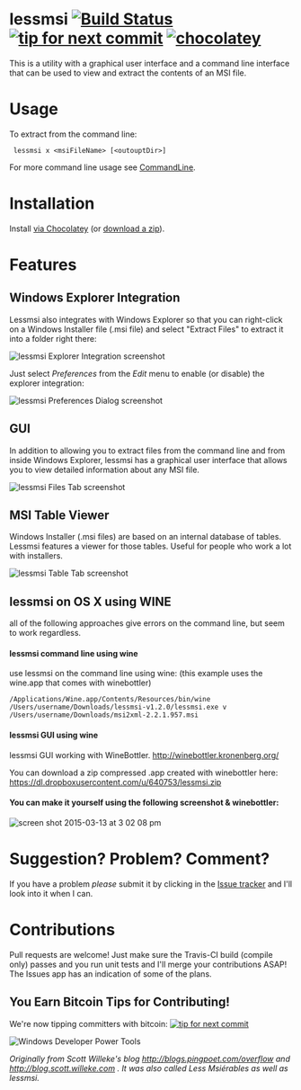 lessmsi [![Build Status](https://ci.appveyor.com/api/projects/status/github/activescott/lessmsi?branch=master&svg=true)](https://ci.appveyor.com/project/activescott/lessmsi) [![tip for next commit](http://tip4commit.com/projects/316.svg)](http://tip4commit.com/projects/316) [![chocolatey](https://img.shields.io/chocolatey/v/lessmsi.svg?maxAge=2592000)](https://chocolatey.org/packages/lessmsi)
========

This is a utility with a graphical user interface and a command line interface that can be used to view and extract the contents of an MSI file. 

Usage
========
To extract from the command line:

     lessmsi x <msiFileName> [<outouptDir>]

For more command line usage see [CommandLine](https://github.com/activescott/lessmsi/wiki/Command-Line).

Installation
========
Install [via Chocolatey](https://chocolatey.org/packages/lessmsi) (or [download a zip](https://github.com/activescott/lessmsi/releases/latest)).

Features
==========
Windows Explorer Integration
-----
Lessmsi also integrates with Windows Explorer so that you can right-click on a Windows Installer file (.msi file) and select "Extract Files" to extract it into a folder right there:

![lessmsi Explorer Integration screenshot](https://raw.github.com/activescott/lessmsi/master/misc/screenshot-explorerintegration.png)



Just select _Preferences_ from the _Edit_ menu to enable (or disable) the explorer integration:

![lessmsi Preferences Dialog screenshot](https://raw.github.com/activescott/lessmsi/master/misc/screenshot-preferences.png)


GUI
-----
In addition to allowing you to extract files from the command line and from inside Windows Explorer, lessmsi has a graphical user interface that allows you to view detailed information about any MSI file. 

![lessmsi Files Tab screenshot](https://raw.github.com/activescott/lessmsi/master/misc/screenshot-filestab.png)


MSI Table Viewer
-----
Windows Installer (.msi files) are based on an internal database of tables. Lessmsi features a viewer for those tables. Useful for people who work a lot with installers.

![lessmsi Table Tab screenshot](https://raw.github.com/activescott/lessmsi/master/misc/screenshot-tabletab.png)


lessmsi on OS X using WINE
-----

all of the following approaches give errors on the command line, but seem to work regardless.

#### lessmsi command line using wine
use lessmsi on the command line using wine: (this example uses the wine.app that comes with winebottler)

    /Applications/Wine.app/Contents/Resources/bin/wine /Users/username/Downloads/lessmsi-v1.2.0/lessmsi.exe v /Users/username/Downloads/msi2xml-2.2.1.957.msi 

#### lessmsi GUI using wine

lessmsi GUI working with WineBottler.  http://winebottler.kronenberg.org/

You can download a zip compressed .app created with winebottler here:  https://dl.dropboxusercontent.com/u/640753/lessmsi.zip

#### You can make it yourself using the following screenshot & winebottler:
![screen shot 2015-03-13 at 3 02 08 pm](https://cloud.githubusercontent.com/assets/2439367/6645360/4f9a462e-c992-11e4-8e02-a161096e3699.png)


Suggestion? Problem? Comment?
=====
If you have a problem *please* submit it by clicking in the [Issue tracker](https://github.com/activescott/lessmsi/issues) and I'll look into it when I can.

Contributions
=====
Pull requests are welcome! Just make sure the Travis-CI build (compile only) passes and you run unit tests and I'll merge your contributions ASAP! The Issues app has an indication of some of the plans.

You Earn Bitcoin Tips for Contributing!
-----
We're now tipping committers with bitcoin: [![tip for next commit](http://tip4commit.com/projects/316.svg)](http://tip4commit.com/projects/316)

![Windows Developer Power Tools](http://www.windevpowertools.com/images/wdpt1.gif)


*Originally from Scott Willeke's blog http://blogs.pingpoet.com/overflow and http://blog.scott.willeke.com . It was also called Less Msiérables as well as lessmsi.*
